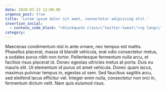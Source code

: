 ```yaml
---
date: 2020-03-22 12:00:00
urgence_post: true
title: 'Lorem ipsum dolor sit amet, consectetur adipiscing elit.'
insertion_social:
  - contenu_code_block: "<blockquote class=\"twitter-tweet\"><p lang=\"fr\" dir=\"ltr\">\U0001F699\U0001F69A\U0001F69B Plus de 5 véhicules professionnels ? Ces dispositifs de suivi de véhicules rencontrent un grand succès en France. Suivi de véhicules professionnels en temps réel par GPS. Gardez le contact avec votre équipe et vos véhicules.<a href=\"https://t.co/GJeYIdVEZV\">https://t.co/GJeYIdVEZV</a></p>&mdash; Expert Market (@ExpertMarket_FR) <a href=\"https://twitter.com/ExpertMarket_FR/status/1229733221643976704?ref_src=twsrc%5Etfw\">February 18, 2020</a></blockquote> <script async src=\"https://platform.twitter.com/widgets.js\" charset=\"utf-8\"></script>"
category:
---
```


Maecenas condimentum nisl in ante ornare, nec tempus est mattis. Phasellus placerat, massa id blandit vehicula, erat odio consectetur metus, a sodales purus nibh non tortor. Pellentesque fermentum nulla arcu, et facilisis risus placerat id. Donec egestas ultricies metus at porta. Duis eu mauris elit. Ut elementum id purus sit amet vehicula. Donec quam lacus, maximus pulvinar tempus in, egestas ut sem. Sed faucibus sagittis arcu, sed eleifend lacus efficitur vel. Integer enim nulla, consectetur non orci in, fermentum dictum velit. Nam quis euismod risus.